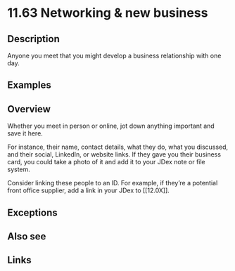 # 11.63 Networking & new business

## Description

Anyone you meet that you might develop a business relationship with one day.

## Examples

## Overview

Whether you meet in person or online, jot down anything important and save it here.

For instance, their name, contact details, what they do, what you discussed, and their social, LinkedIn, or website links. If they gave you their business card, you could take a photo of it and add it to your JDex note or file system.

Consider linking these people to an ID. For example, if they’re a potential front office supplier, add a link in your JDex to [[12.0X]].

## Exceptions

## Also see


## Links
